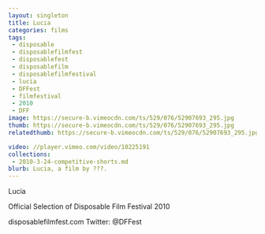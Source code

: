 ```yaml
---
layout: singleton
title: Lucia
categories: films
tags:
 - disposable
 - disposablefilmfest
 - disposablefest
 - disposablefilm
 - disposablefilmfestival
 - lucia
 - DFFest
 - filmfestival
 - 2010
 - DFF
image: https://secure-b.vimeocdn.com/ts/529/076/52907693_295.jpg
thumb: https://secure-b.vimeocdn.com/ts/529/076/52907693_295.jpg
relatedthumb: https://secure-b.vimeocdn.com/ts/529/076/52907693_295.jpg

video: //player.vimeo.com/video/10225191
collections:
 - 2010-3-24-competitive-shorts.md
blurb: Lucia, a film by ???.
---
```


Lucia

Official Selection of Disposable Film Festival 2010

disposablefilmfest.com
Twitter: @DFFest